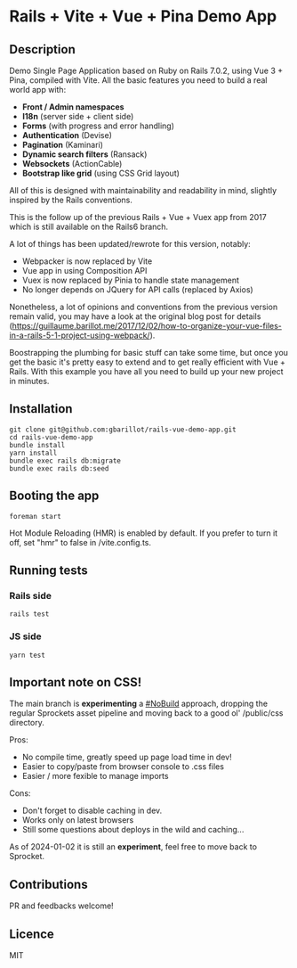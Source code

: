 # Rails + Vite + Vue + Pina Demo App

## Description

Demo Single Page Application based on Ruby on Rails 7.0.2, using Vue 3 + Pina, compiled with Vite.
All the basic features you need to build a real world app with:

- **Front / Admin namespaces**
- **I18n** (server side + client side)
- **Forms** (with progress and error handling)
- **Authentication** (Devise)
- **Pagination** (Kaminari)
- **Dynamic search filters** (Ransack)
- **Websockets** (ActionCable)
- **Bootstrap like grid** (using CSS Grid layout)

All of this is designed with maintainability and readability in mind, slightly inspired by the Rails conventions.

This is the follow up of the previous Rails + Vue + Vuex app from 2017 which is still
available on the Rails6 branch.  

A lot of things has been updated/rewrote for this version, notably:

- Webpacker is now replaced by Vite
- Vue app in using Composition API 
- Vuex is now replaced by Pinia to handle state management
- No longer depends on JQuery for API calls (replaced by Axios)

Nonetheless, a lot of opinions and conventions from the previous version remain valid, you may have a look at the original blog post for details (https://guillaume.barillot.me/2017/12/02/how-to-organize-your-vue-files-in-a-rails-5-1-project-using-webpack/). 

Boostrapping the plumbing for basic stuff can take some time, but once you get the basic it's
pretty easy to extend and to get really efficient with Vue + Rails. With this example you have 
all you need to build up your new project in minutes.

## Installation

```
git clone git@github.com:gbarillot/rails-vue-demo-app.git
cd rails-vue-demo-app
bundle install
yarn install
bundle exec rails db:migrate
bundle exec rails db:seed
```

## Booting the app

```
foreman start
```

Hot Module Reloading (HMR) is enabled by default. If you prefer to turn it off, set "hmr" to false 
in /vite.config.ts.
## Running tests

### Rails side

```
rails test
```

### JS side

```
yarn test
```

## Important note on CSS!
The main branch is **experimenting** a [#NoBuild](https://world.hey.com/dhh/you-can-t-get-faster-than-no-build-7a44131c) approach, dropping the regular Sprockets asset pipeline
and moving back to a good ol' /public/css directory. 

Pros:
- No compile time, greatly speed up page load time in dev!
- Easier to copy/paste from browser console to .css files
- Easier / more fexible to manage imports

Cons:
- Don't forget to disable caching in dev.
- Works only on latest browsers
- Still some questions about deploys in the wild and caching...

As of 2024-01-02 it is still an **experiment**, feel free to move back to Sprocket.

## Contributions

PR and feedbacks welcome!

## Licence

MIT
